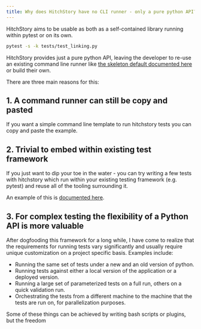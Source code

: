 ```yaml
---
title: Why does HitchStory have no CLI runner - only a pure python API?
---
```


HitchStory aims to be usable as both as a self-contained library running
within pytest or on its own.

```bash
pytest -s -k tests/test_linking.py
```

HitchStory provides just a pure python API, leaving the developer to re-use
an existing command line runner like [the skeleton default documented here](../../using/setup/basic-cli) or build their own.

There are three main reasons for this:


## 1. A command runner can still be copy and pasted

If you want a simple command line template to run hitchstory
tests you can copy and paste the example.



## 2. Trivial to embed within existing test framework

If you just want to dip your toe in the water - you can try writing a few
tests with hitchstory which run within your existing testing framework
(e.g. pytest) and reuse all of the tooling surrounding it.

An example of this is [documented here](../../using/pytest/dip-your-toe-hitchstory).


## 3. For complex testing the flexibility of a Python API is more valuable

After dogfooding this framework for a long while, I have come to realize that
the requirements for running tests vary significantly and usually require
unique customization on a project specific basis. Examples include:

* Running the same set of tests under a new and an old version of python.
* Running tests against either a local version of the application or a deployed version.
* Running a large set of parameterized tests on a full run, others on a quick validation run.
* Orchestrating the tests from a different machine to the machine that the tests are run on, for parallelization purposes.

Some of these things can be achieved by writing bash scripts or plugins,
but the freedom 

